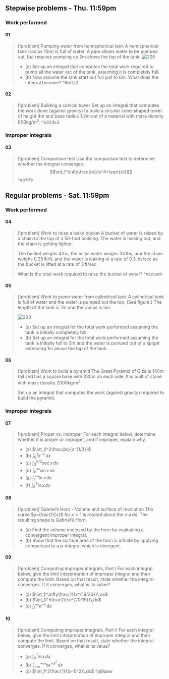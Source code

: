 ## Stepwise problems - Thu. 11:59pm
### Work performed
#### 01
> [!problem] Pumping water from hemispherical tank
> A hemispherical tank (radius $10\mathrm{m}$) is full of water. A pipe allows water to be pumped out, but requires pumping up $2\mathrm{m}$ above the top of the tank.
> ![200](Pasted%20image%2020240930215036.png)
> 
> - (a) Set up an integral that computes the total work required to pump all the water out of the tank, assuming it is completely full.
> - (b) Now assume the tank start out full just to $6\mathrm{m}$. What does the integral become? ^6bftz2
#### 02
> [!problem] Building a conical tower
> Set up an integral that computes the work done (against gravity) to build a circular cone-shaped tower of height $4\mathrm{m}$ and base radius $1.2\mathrm{m}$ out of a material with mass density $600\mathrm{kg/m^3}$. ^b323s3

### Improper integrals
#### 03
> [!problem] Comparison test
> Use the comparison test to determine whether the integral converges: $$\int_1^\infty\frac{dx}{x^4+\sqrt{x}}$$ ^ao7rfs

## Regular problems - Sat. 11:59pm
### Work performed
#### 04
> [!problem] Work to raise a leaky bucket
> A bucket of water is raised by a chain to the top of a $50$-foot building. The water is leaking out, and the chain is getting lighter.
> 
> The bucket weighs $4\,\mathrm{lbs}$, the initial water weighs $30\,\mathrm{lbs}$, and the chain weighs $0.25\,\mathrm{lb/ft}$, and the water is leaking at a rate of $0.3\,\mathrm{lbs/sec}$ as the bucket is lifted at a rate of $3\,\mathrm{ft/sec}$.
> 
> What is the total work required to raise the bucket of water? ^nzcuwh
#### 05
> [!problem] Work to pump water from cylindrical tank
> A cylindrical tank is full of water and the water is pumped out the top. (See figure.) The length of the tank is $7\mathrm{m}$ and the radius is $5\mathrm{m}$.
> 
> ![200](Pasted%20image%2020240930220129.png)
> 
> - (a) Set up an integral for the total work performed assuming the tank is initially completely full.
> - (b) Set up an integral for the total work performed assuming the tank is initially full to $3\mathrm{m}$ and the water is pumped out of a spigot extending $1\mathrm{m}$ above the top of the tank.
#### 06
> [!problem] Work to build a pyramid
> The Great Pyramid of Giza is $140\mathrm{m}$ tall and has a square base with $230\mathrm{m}$ on each side. It is built of stone with mass density $2000\mathrm{kg/m^3}$.
> 
> Set up an integral that computes the work (against gravity) required to build the pyramid.

### Improper integrals
#### 07
> [!problem] Proper vs. improper
> For each integral below, determine whether it is proper or improper, and if improper, explain why.
> - (a) $\int_0^2\frac{dx}{x^{1/3}}$
> - (b) $\int_0^1 e^{-x}\,dx$
> - (c) $\int_0^{\pi/2}\sec x\,dx$
> - (d) $\int_0^\infty\sin x\,dx$
> - (e) $\int_1^\infty \ln x\,dx$
> - (f) $\int_0^3 \ln x\,dx$
#### 08
> [!problem] Gabriel’s Horn - Volume and surface of revolution
> The curve $y=\frac{1}{x}$ for $x>1$ is rotated about the $x$-axis. The resulting shape is *Gabriel’s Horn*.
> - (a) Find the volume enclosed by the horn by evaluating a convergent improper integral.
> - (b) Show that the surface area of the horn is infinite by applying comparison to a $p$-integral which is divergent.
#### 09
> [!problem] Computing improper integrals, Part I
> For each integral below, give the limit interpretation of improper integral and then compute the limit. Based on that result, state whether the integral converges. If it converges, what is its value?
> - (a) $\int_1^\infty\frac{1}{x^{19/20}}\,dx$
> - (b) $\int_0^5\frac{1}{x^{20/19}}\,dx$
> - (c) $\int_1^\infty e^{-x}\,dx$
#### 10
> [!problem] Computing improper integrals, Part II
> For each integral below, give the limit interpretation of improper integral and then compute the limit. Based on that result, state whether the integral converges. If it converges, what is its value?
> - (a) $\int_0^1\ln x\,dx$
> - (b) $\int_{-\infty}^{+\infty}xe^{-x^2}\,dx$
> - (c) $\int_1^2\frac{1}{(x-1)^2}\,dx$ ^pj9aaw

